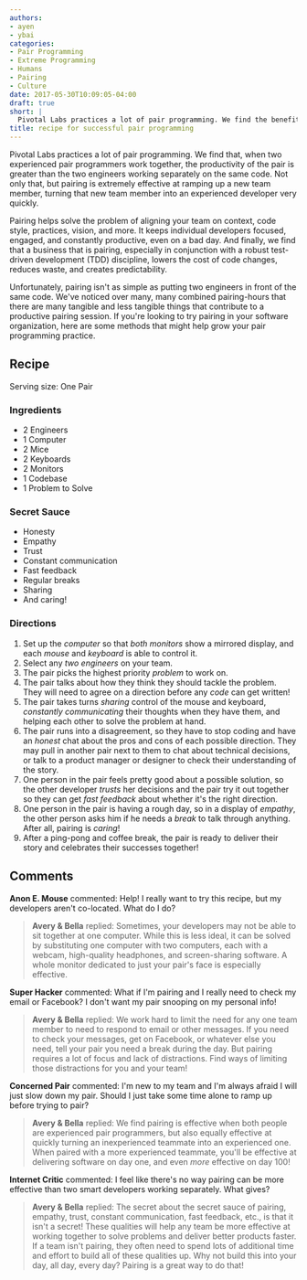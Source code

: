 ```yaml
---
authors:
- ayen
- ybai
categories:
- Pair Programming
- Extreme Programming
- Humans
- Pairing
- Culture
date: 2017-05-30T10:09:05-04:00
draft: true
short: |
  Pivotal Labs practices a lot of pair programming. We find the benefits it offers for individuals, teams, and entire businesses is a huge driver in a sustainably rapid software development pace. Unfortunately, pairing isn't as simple as putting two engineers in front of the same code. Here are some methods that might help grow your pair programming practice.
title: recipe for successful pair programming
---
```


Pivotal Labs practices a lot of pair programming. We find that, when two experienced pair programmers work together, the productivity of the pair is greater than the two engineers working separately on the same code. Not only that, but pairing is extremely effective at ramping up a new team member, turning that new team member into an experienced developer very quickly.

Pairing helps solve the problem of aligning your team on context, code style, practices, vision, and more. It keeps individual developers focused, engaged, and constantly productive, even on a bad day. And finally, we find that a business that is pairing, especially in conjunction with a robust test-driven development (TDD) discipline, lowers the cost of code changes, reduces waste, and creates predictability.

Unfortunately, pairing isn't as simple as putting two engineers in front of the same code. We've noticed over many, many combined pairing-hours that there are many tangible and less tangible things that contribute to a productive pairing session. If you're looking to try pairing in your software organization, here are some methods that might help grow your pair programming practice.

## Recipe

Serving size: One Pair

### Ingredients
* 2 Engineers
* 1 Computer
* 2 Mice
* 2 Keyboards
* 2 Monitors
* 1 Codebase
* 1 Problem to Solve

### Secret Sauce
* Honesty
* Empathy
* Trust
* Constant communication
* Fast feedback
* Regular breaks
* Sharing
* And caring!

### Directions
1. Set up the *computer* so that *both monitors* show a mirrored display, and each *mouse* and *keyboard* is able to control it.
1. Select any *two engineers* on your team.
1. The pair picks the highest priority *problem* to work on.
1. The pair talks about how they think they should tackle the problem. They will need to agree on a direction before any *code* can get written!
1. The pair takes turns *sharing* control of the mouse and keyboard, *constantly communicating* their thoughts when they have them, and helping each other to solve the problem at hand.
1. The pair runs into a disagreement, so they have to stop coding and have an *honest* chat about the pros and cons of each possible direction. They may pull in another pair next to them to chat about technical decisions, or talk to a product manager or designer to check their understanding of the story.
1. One person in the pair feels pretty good about a possible solution, so the other developer *trusts* her decisions and the pair try it out together so they can get *fast feedback* about whether it's the right direction.
1. One person in the pair is having a rough day, so in a display of *empathy*, the other person asks him if he needs a *break* to talk through anything. After all, pairing is *caring*!
1. After a ping-pong and coffee break, the pair is ready to deliver their story and celebrates their successes together!

## Comments
**Anon E. Mouse** commented: Help! I really want to try this recipe, but my developers aren't co-located. What do I do?

> **Avery & Bella** replied: Sometimes, your developers may not be able to sit together at one computer. While this is less ideal, it can be solved by substituting one computer with two computers, each with a webcam, high-quality headphones, and screen-sharing software. A whole monitor dedicated to just your pair's face is especially effective.

**Super Hacker** commented: What if I'm pairing and I really need to check my email or Facebook? I don't want my pair snooping on my personal info!

> **Avery & Bella** replied: We work hard to limit the need for any one team member to need to respond to email or other messages. If you need to check your messages, get on Facebook, or whatever else you need, tell your pair you need a break during the day. But pairing requires a lot of focus and lack of distractions. Find ways of limiting those distractions for you and your team!

**Concerned Pair** commented: I'm new to my team and I'm always afraid I will just slow down my pair. Should I just take some time alone to ramp up before trying to pair?

> **Avery & Bella** replied: We find pairing is effective when both people are experienced pair programmers, but also equally effective at quickly turning an inexperienced teammate into an experienced one. When paired with a more experienced teammate, you'll be effective at delivering software on day one, and even *more* effective on day 100!

**Internet Critic** commented: I feel like there's no way pairing can be more effective than two smart developers working separately. What gives?

> **Avery & Bella** replied: The secret about the secret sauce of pairing, empathy, trust, constant communication, fast feedback, etc., is that it isn't a secret! These qualities will help any team be more effective at working together to solve problems and deliver better products faster. If a team isn't pairing, they often need to spend lots of additional time and effort to build all of these qualities up. Why not build this into your day, all day, every day? Pairing is a great way to do that!
